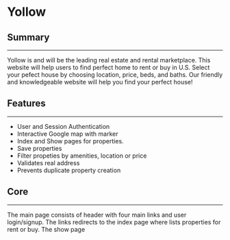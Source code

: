 # Yollow

## Summary
---
Yollow is and will be the leading real estate and rental marketplace. 
This website will help users to find perfect home to rent or buy in U.S. Select your pefect house by choosing location, price, beds, and baths. Our friendly and knowledgeable website will help you find your perfect house!

## Features
---
* User and Session Authentication
* Interactive Google map with marker
* Index and Show pages for properties.
* Save properties
* Filter propeties by amenities, location or price
* Validates real address
* Prevents duplicate property creation

## Core
---
The main page consists of header with four main links and user login/signup. The links redirects to the index page where lists properties for rent or buy. The show page 
